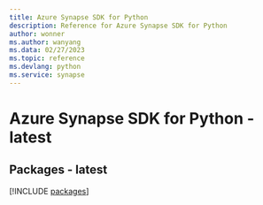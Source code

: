 ```yaml
---
title: Azure Synapse SDK for Python
description: Reference for Azure Synapse SDK for Python
author: wonner
ms.author: wanyang
ms.data: 02/27/2023
ms.topic: reference
ms.devlang: python
ms.service: synapse
---
```

# Azure Synapse SDK for Python - latest
## Packages - latest
[!INCLUDE [packages](synapse-index.md)]